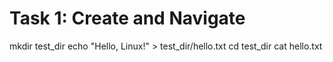 # Task 1: Create and Navigate

mkdir test_dir
echo "Hello, Linux!" > test_dir/hello.txt
cd test_dir
cat hello.txt
